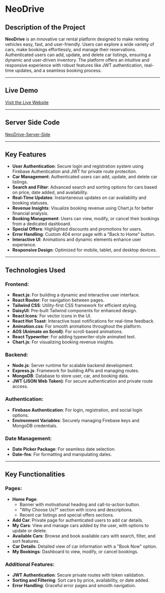 # NeoDrive

## Description of the Project

**NeoDrive** is an innovative car rental platform designed to make renting vehicles easy, fast, and user-friendly. Users can explore a wide variety of cars, make bookings effortlessly, and manage their reservations. Authenticated users can add, update, and delete car listings, ensuring a dynamic and user-driven inventory. The platform offers an intuitive and responsive experience with robust features like JWT authentication, real-time updates, and a seamless booking process.

---

## Live Demo
[Visit the Live Website](https://neodrive-be91c.web.app/)

---
## Server Side Code
[NeoDrive-Server-Side](https://github.com/IftekarRahmanRuhit/NeoDrive-server-side)

---

## Key Features
- **User Authentication**: Secure login and registration system using Firebase Authentication and JWT for private route protection.
- **Car Management**: Authenticated users can add, update, and delete car listings.
- **Search and Filter**: Advanced search and sorting options for cars based on price, date added, and availability.
- **Real-Time Updates**: Instantaneous updates on car availability and booking statuses.
- **Revenue Insights**: Visualize booking revenue using Chart.js for better financial analysis.
- **Booking Management**: Users can view, modify, or cancel their bookings from a dedicated dashboard.
- **Special Offers**: Highlighted discounts and promotions for users.
- **Error Handling**: Custom 404 error page with a "Back to Home" button.
- **Interactive UI**: Animations and dynamic elements enhance user experience.
- **Responsive Design**: Optimized for mobile, tablet, and desktop devices.

---

## Technologies Used
### Frontend:
- **React.js**: For building a dynamic and interactive user interface.
- **React Router**: For navigation between pages.
- **Tailwind CSS**: Utility-first CSS framework for efficient styling.
- **DaisyUI**: Pre-built Tailwind components for enhanced design.
- **React Icons**: For vector icons in the UI.
- **React Hot Toast**: Interactive toast notifications for real-time feedback.
- **Animation.css**: For smooth animations throughout the platform.
- **AOS (Animate on Scroll)**: For scroll-based animations.
- **React Typewriter**: For adding typewriter-style animated text.
- **Chart.js**: For visualizing booking revenue insights.

### Backend:
- **Node.js**: Server runtime for scalable backend development.
- **Express.js**: Framework for building APIs and managing routes.
- **MongoDB**: Database to store user, car, and booking data.
- **JWT (JSON Web Token)**: For secure authentication and private route access.

### Authentication:
- **Firebase Authentication**: For login, registration, and social login options.
- **Environment Variables**: Securely managing Firebase keys and MongoDB credentials.

### Date Management:
- **Date Picker Package**: For seamless date selection.
- **Date-fns**: For formatting and manipulating dates.

---


## Key Functionalities
### Pages:
- **Home Page**:
  - Banner with motivational heading and call-to-action button.
  - "Why Choose Us?" section with icons and descriptions.
  - Recent car listings and special offers sections.
- **Add Car**: Private page for authenticated users to add car details.
- **My Cars**: View and manage cars added by the user, with options to update or delete.
- **Available Cars**: Browse and book available cars with search, filter, and sort features.
- **Car Details**: Detailed view of car information with a "Book Now" option.
- **My Bookings**: Dashboard to view, modify, or cancel bookings.

### Additional Features:
- **JWT Authentication**: Secure private routes with token validation.
- **Sorting and Filtering**: Sort cars by price, availability, or date added.
- **Error Handling**: Graceful error pages and smooth navigation.
